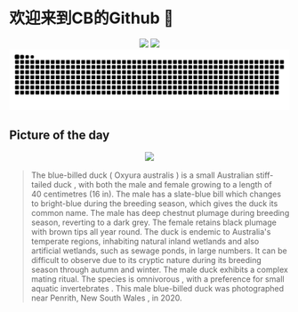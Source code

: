 
# 欢迎来到CB的Github 👋

<div align="center">
  <img height="137px" src="https://github-readme-stats.vercel.app/api?username=SuperCB&show_icons=true&theme=radical" />
  <img height="137px" src="https://github-readme-stats.vercel.app/api/top-langs/?username=SuperCB&hide_title=true&hide_border=true&layout=compact&langs_count=6&text_color=000&icon_color=fff" />
</div>


<div align="center">
    <img src="./contribution-snake/github-contribution-grid-snake.svg" />
</div>



## Picture of the day
<div align="center">
  <img width=400px src="https://upload.wikimedia.org/wikipedia/commons/thumb/1/1f/Oxyura_australis_male_2_-_Penrith.jpg/675px-Oxyura_australis_male_2_-_Penrith.jpg" />
</div>

>The  blue-billed duck  ( Oxyura australis ) is a small Australian  stiff-tailed duck , with both the male and female growing to a length of 40 centimetres (16 in). The male has a slate-blue bill which changes to bright-blue during the breeding season, which gives the duck its common name. The male has deep chestnut  plumage  during breeding season, reverting to a dark grey. The female retains black plumage with brown tips all year round. The duck is  endemic  to Australia's  temperate  regions, inhabiting natural inland  wetlands  and also artificial wetlands, such as sewage ponds, in large numbers. It can be difficult to observe due to its  cryptic  nature during its breeding season through autumn and winter. The male duck exhibits a complex mating ritual. The species is  omnivorous , with a preference for small aquatic  invertebrates . This male blue-billed duck was photographed near  Penrith, New South Wales , in 2020.


